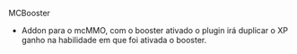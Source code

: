 MCBooster
  * Addon para o mcMMO, com o booster ativado o plugin irá duplicar o XP ganho na habilidade em que foi ativada o booster.
